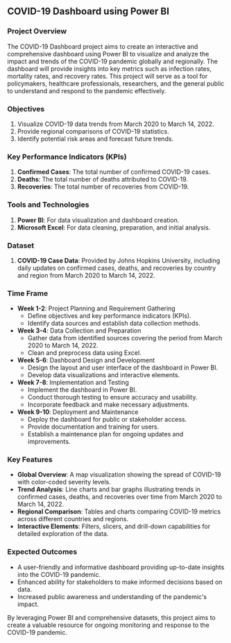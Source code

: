 ## COVID-19 Dashboard using Power BI

### Project Overview
The COVID-19 Dashboard project aims to create an interactive and comprehensive dashboard using Power BI to visualize and analyze the impact and trends of the COVID-19 pandemic globally and regionally. The dashboard will provide insights into key metrics such as infection rates, mortality rates, and recovery rates. This project will serve as a tool for policymakers, healthcare professionals, researchers, and the general public to understand and respond to the pandemic effectively.

### Objectives
1. Visualize COVID-19 data trends from March 2020 to March 14, 2022.
2. Provide regional comparisons of COVID-19 statistics.
3. Identify potential risk areas and forecast future trends.

### Key Performance Indicators (KPIs)
1. **Confirmed Cases**: The total number of confirmed COVID-19 cases.
2. **Deaths**: The total number of deaths attributed to COVID-19.
3. **Recoveries**: The total number of recoveries from COVID-19.

### Tools and Technologies
1. **Power BI**: For data visualization and dashboard creation.
2. **Microsoft Excel**: For data cleaning, preparation, and initial analysis.

### Dataset
1. **COVID-19 Case Data**: Provided by Johns Hopkins University, including daily updates on confirmed cases, deaths, and recoveries by country and region from March 2020 to March 14, 2022.

### Time Frame
- **Week 1-2**: Project Planning and Requirement Gathering
  - Define objectives and key performance indicators (KPIs).
  - Identify data sources and establish data collection methods.
- **Week 3-4**: Data Collection and Preparation
  - Gather data from identified sources covering the period from March 2020 to March 14, 2022.
  - Clean and preprocess data using Excel.
- **Week 5-6**: Dashboard Design and Development
  - Design the layout and user interface of the dashboard in Power BI.
  - Develop data visualizations and interactive elements.
- **Week 7-8**: Implementation and Testing
  - Implement the dashboard in Power BI.
  - Conduct thorough testing to ensure accuracy and usability.
  - Incorporate feedback and make necessary adjustments.
- **Week 9-10**: Deployment and Maintenance
  - Deploy the dashboard for public or stakeholder access.
  - Provide documentation and training for users.
  - Establish a maintenance plan for ongoing updates and improvements.

### Key Features
- **Global Overview**: A map visualization showing the spread of COVID-19 with color-coded severity levels.
- **Trend Analysis**: Line charts and bar graphs illustrating trends in confirmed cases, deaths, and recoveries over time from March 2020 to March 14, 2022.
- **Regional Comparison**: Tables and charts comparing COVID-19 metrics across different countries and regions.
- **Interactive Elements**: Filters, slicers, and drill-down capabilities for detailed exploration of the data.

### Expected Outcomes
- A user-friendly and informative dashboard providing up-to-date insights into the COVID-19 pandemic.
- Enhanced ability for stakeholders to make informed decisions based on data.
- Increased public awareness and understanding of the pandemic's impact.

By leveraging Power BI and comprehensive datasets, this project aims to create a valuable resource for ongoing monitoring and response to the COVID-19 pandemic.
